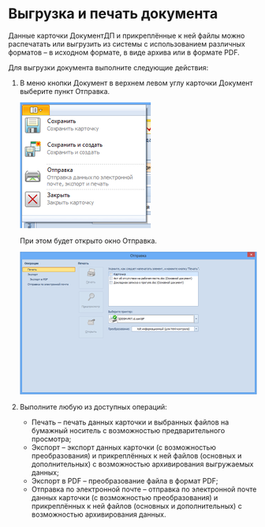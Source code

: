 # Выгрузка и печать документа

Данные карточки ДокументДП и прикреплённые к ней файлы можно распечатать или выгрузить из системы с использованием различных форматов – в исходном формате, в виде архива или в формате PDF.

Для выгрузки документа выполните следующие действия:

1. В меню кнопки Документ в верхнем левом углу карточки Документ выберите пункт Отправка.

   ![Вид меню кнопки Документ](img/Buttons/btnCard_File_Menu.png "Вид меню кнопки Документ")

   При этом будет открыто окно Отправка.

   ![Вид окна Отправка](img/Card_Export.png "Вид окна Отправка")

2. Выполните любую из доступных операций:

   - Печать – печать данных карточки и выбранных файлов на бумажный носитель с возможностью предварительного просмотра;
   - Экспорт – экспорт данных карточки (с возможностью преобразования) и прикреплённых к ней файлов (основных и дополнительных) с возможностью архивирования выгружаемых данных;
   - Экспорт в PDF – преобразование файла в формат PDF;
   - Отправка по электронной почте – отправка по электронной почте данных карточки (с возможностью преобразования) и прикреплённых к ней файлов (основных и дополнительных) с возможностью архивирования данных.